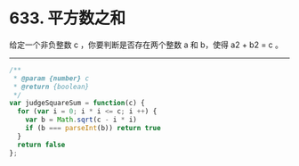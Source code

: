 # 633. 平方数之和

给定一个非负整数 c ，你要判断是否存在两个整数 a 和 b，使得 a2 + b2 = c 。

---

```js
/**
 * @param {number} c
 * @return {boolean}
 */
var judgeSquareSum = function(c) {
  for (var i = 0; i * i <= c; i ++) {
    var b = Math.sqrt(c - i * i)
    if (b === parseInt(b)) return true
  }
  return false
};

```
